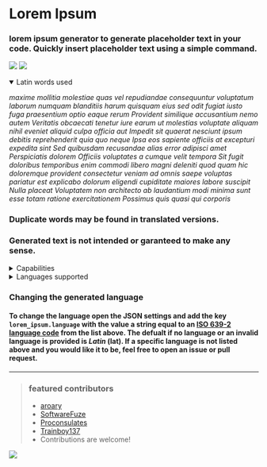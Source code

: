 # Lorem Ipsum
### lorem ipsum generator to generate placeholder text in your code. Quickly insert placeholder text using a simple command.
![](https://img.shields.io/visual-studio-marketplace/i/aroary.loremipsum)
![](https://img.shields.io/github/v/release/aroary/lorem_ipsum)
<br>
<details open>
    <summary>Latin words used</summary>
    <p>
        <i>maxime mollitia molestiae quas vel repudiandae consequuntur voluptatum laborum numquam blanditiis harum quisquam eius sed odit fugiat iusto fuga praesentium optio eaque rerum Provident similique accusantium nemo autem Veritatis obcaecati tenetur iure earum ut molestias voluptate aliquam nihil eveniet aliquid culpa officia aut Impedit sit quaerat nesciunt ipsum debitis reprehenderit quia quo neque Ipsa eos sapiente officiis at excepturi expedita sint Sed quibusdam recusandae alias error adipisci amet Perspiciatis dolorem Officiis voluptates a cumque velit tempora Sit fugit doloribus temporibus enim commodi libero magni deleniti quod quam hic doloremque provident consectetur veniam ad omnis saepe voluptas pariatur est explicabo dolorum eligendi cupiditate maiores labore suscipit Nulla placeat Voluptatem non architecto ab laudantium modi minima sunt esse totam ratione exercitationem Possimus quis quasi qui corporis</i>
    </p>
    <h3>Duplicate words may be found in translated versions.</h3>
    <h3>Generated text is not intended or garanteed to make any sense.</h3>
</details>
<details>
    <summary>Capabilities</summary>
    <ul>
        <li>Generate <i>n</i> bytes</li>
        <li>Generate <i>n</i> words</li>
        <li>Generate <i>n</i> sentences</li>
        <li>Generate <i>n</i> paragraphs</li>
        <li>Generate <i>n</i> pages</li>
        <li>Generate <i>n</i> list items</li>
    </ul>
</details>
<details>
    <summary>Languages supported</summary>
    <ul>
        <li><strong>Latin</strong> (lat) <i>default</i></li>
        <li><strong>English</strong> (eng)</li>
        <!-- <li><strong>French</strong> (fre)</li> -->
        <!-- <li><strong>German</strong> (ger)</li> -->
        <li><strong>Spanish</strong> (spa)</li>
        <!-- <li><strong>Italian</strong> (ita)</li> -->
        <!-- <li><strong>Dutch</strong> (dut)</li> -->
        <!-- <li><strong>Portuguese</strong> (por)</li> -->
        <!-- <li><strong>Russian</strong> (rus)</li> -->
        <!-- <li><strong>Polish</strong> (pol)</li> -->
        <!-- <li><strong>Chinese</strong> (chi)</li> -->
        <!-- <li><strong>Japanese</strong> (jpn)</li> -->
        <!-- <li><strong>Korean</strong> (kor)</li> -->
        <!-- <li><strong>Swedish</strong> (swe)</li> -->
        <!-- <li><strong>Turkish</strong> (tur)</li> -->
        <!-- <li><strong>Czech</strong> (cze)</li> -->
        <!-- <li><strong>Greek</strong> (gre)</li> -->
        <!-- <li><strong>Hebrew</strong> (heb)</li> -->
        <!-- <li><strong>Arabic</strong> (ara)</li> -->
        <!-- <li><strong>Norwegian</strong> (nor)</li> -->
    </ul>
    <h3>Feel free to create an issue or a pull request to add a language that is not listed here.</h3>
</details>

### Changing the generated language
#### To change the language open the JSON settings and add the key `lorem_ipsum.language` with the value a string equal to an [ISO 639-2 language code](https://www.loc.gov/standards/iso639-2/php/code_list.php) from the list above. The defualt if no language or an invalid language is provided is *Latin* (lat). If a specific language is not listed above and you would like it to be, feel free to open an issue or pull request.
___
>### featured contributors
>- [aroary](https://github.com/aroary)
>- [SoftwareFuze](https://github.com/SoftwareFuze)
>- [Proconsulates](https://github.com/Proconsulates)
>- [Trainboy137](https://github.com/Trainboy137)
>- Contributions are welcome!

![](https://contrib.rocks/image?repo=aroary/lorem_ipsum)